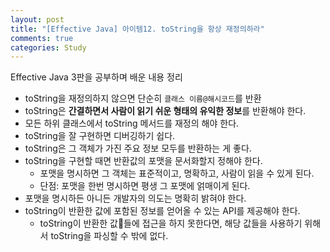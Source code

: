```yaml
---
layout: post
title: "[Effective Java] 아이템12. toString을 항상 재정의하라"
comments: true
categories: Study
---
```

Effective Java 3판을 공부하며 배운 내용 정리  

- toString을 재정의하지 않으면 단순히 `클래스 이름@해시코드`를 반환
- toString은 **간결하면서 사람이 읽기 쉬운 형태의 유익한 정보**를 반환해야 한다.
- 모든 하위 클래스에서 toString 메서드를 재정의 해야 한다.
- toString을 잘 구현하면 디버깅하기 쉽다.
- toString은 그 객체가 가진 주요 정보 모두를 반환하는 게 좋다.
- toString을 구현할 때면 반환값의 포맷을 문서화할지 정해야 한다.
    - 포맷을 명시하면 그 객체는 표준적이고, 명확하고, 사람이 읽을 수 있게 된다.
    - 단점: 포맷을 한번 명시하면 평생 그 포맷에 얽매이게 된다.
- 포맷을 명시하든 아니든 개발자의 의도는 명확히 밝혀야 한다.
- toString이 반환한 값에 포함된 정보를 얻어올 수 있는 API를 제공해야 한다.
    - toString이 반환한 값들에 접근을 하지 못한다면, 해당 값들을 사용하기 위해서 toString을 파싱할 수 밖에 없다.